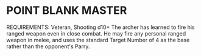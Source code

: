 # POINT BLANK MASTER
REQUIREMENTS: Veteran, Shooting d10+
The archer has learned to fire his ranged weapon even in close combat. He may fire any personal ranged weapon in melee, and uses the standard Target Number of 4 as the base rather than the opponent's Parry.